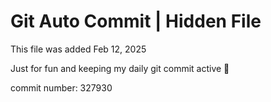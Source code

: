 # Git Auto Commit | Hidden File

This file was added Feb 12, 2025

Just for fun and keeping my daily git commit active 🤪

commit number: 327930

